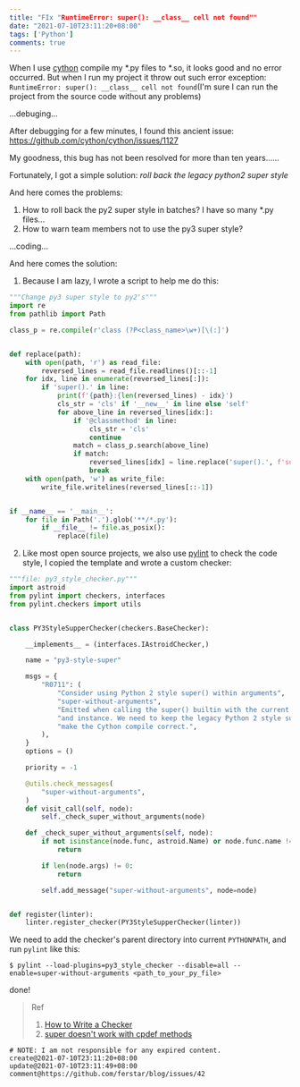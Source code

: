 ```yaml
---
title: "FIx "RuntimeError: super(): __class__ cell not found""
date: "2021-07-10T23:11:20+08:00"
tags: ['Python']
comments: true
---
```


When I use [cython](https://github.com/cython) compile my *.py files to *.so, it looks good and no error occurred. But when I run my project it throw out such error exception: `RuntimeError: super(): __class__ cell not found`(I'm sure I can run the project from the source code without any problems)

...debuging...


After debugging for a few minutes, I found this ancient issue: https://github.com/cython/cython/issues/1127

My goodness, this bug has not been resolved for more than ten years......

Fortunately, I got a simple solution: *roll back the legacy python2 super style*

And here comes the problems:

1. How to roll back the py2 super style in batches? I have so many *.py files...
2. How to warn team members not to use the py3 super style?

...coding...

And here comes the solution:

1. Because I am lazy, I wrote a script to help me do this:

```python
"""Change py3 super style to py2's"""
import re
from pathlib import Path

class_p = re.compile(r'class (?P<class_name>\w+)[\(:]')


def replace(path):
    with open(path, 'r') as read_file:
        reversed_lines = read_file.readlines()[::-1]
    for idx, line in enumerate(reversed_lines[:]):
        if 'super().' in line:
            print(f'{path}:{len(reversed_lines) - idx}')
            cls_str = 'cls' if '__new__' in line else 'self'
            for above_line in reversed_lines[idx:]:
                if '@classmethod' in line:
                    cls_str = 'cls'
                    continue
                match = class_p.search(above_line)
                if match:
                    reversed_lines[idx] = line.replace('super().', f'super({match.group("class_name")}, {cls_str}).')
                    break
    with open(path, 'w') as write_file:
        write_file.writelines(reversed_lines[::-1])


if __name__ == '__main__':
    for file in Path('.').glob('**/*.py'):
        if __file__ != file.as_posix():
            replace(file)
```

2. Like most open source projects, we also use [pylint](http://pylint.pycqa.org/) to check the code style, I copied the template and wrote a custom checker:

```python
"""file: py3_style_checker.py"""
import astroid
from pylint import checkers, interfaces
from pylint.checkers import utils


class PY3StyleSupperChecker(checkers.BaseChecker):

    __implements__ = (interfaces.IAstroidChecker,)

    name = "py3-style-super"

    msgs = {
        "R0711": (
            "Consider using Python 2 style super() within arguments",
            "super-without-arguments",
            "Emitted when calling the super() builtin with the current class "
            "and instance. We need to keep the legacy Python 2 style super to "
            "make the Cython compile correct.",
        ),
    }
    options = ()

    priority = -1

    @utils.check_messages(
        "super-without-arguments",
    )
    def visit_call(self, node):
        self._check_super_without_arguments(node)

    def _check_super_without_arguments(self, node):
        if not isinstance(node.func, astroid.Name) or node.func.name != "super":
            return

        if len(node.args) != 0:
            return

        self.add_message("super-without-arguments", node=node)


def register(linter):
    linter.register_checker(PY3StyleSupperChecker(linter))
```

We need to add the checker's parent directory into current `PYTHONPATH`, and run `pylint` like this:

```shell
$ pylint --load-plugins=py3_style_checker --disable=all --enable=super-without-arguments <path_to_your_py_file>
```

done!

> Ref
> 1. [How to Write a Checker](http://pylint.pycqa.org/en/latest/how_tos/custom_checkers.html)
> 2. [super doesn't work with cpdef methods](https://github.com/cython/cython/issues/1127)



```
# NOTE: I am not responsible for any expired content.
create@2021-07-10T23:11:20+08:00
update@2021-07-10T23:11:49+08:00
comment@https://github.com/ferstar/blog/issues/42
```
